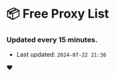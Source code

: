 # :package: Free Proxy List
### Updated every 15 minutes.

- Last updated: `2024-07-22 21:36`

:heart:
